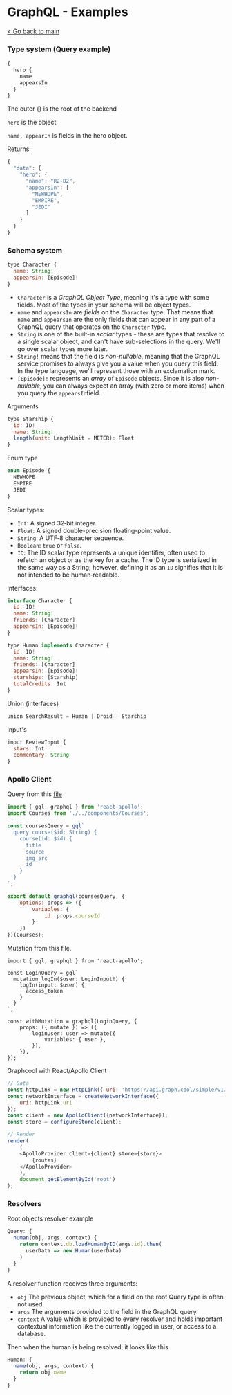 # GraphQL  - Examples

[< Go back to main](/Period%203/README.md)



### Type system (Query example)

```javascript
{
  hero {
    name
    appearsIn
  }
}
```

The outer {} is the root of the backend

`hero` is the object

`name, appearIn` is fields in the hero object.

Returns

```javascript
{
  "data": {
    "hero": {
      "name": "R2-D2",
      "appearsIn": [
        "NEWHOPE",
        "EMPIRE",
        "JEDI"
      ]
    }
  }
}
```



### Schema system

```javascript
type Character {
  name: String!
  appearsIn: [Episode]!
}
```

- `Character` is a *GraphQL Object Type*, meaning it's a type with some fields. Most of the types in your schema will be object types.
- `name` and `appearsIn` are *fields* on the `Character` type. That means that `name` and `appearsIn` are the only fields that can appear in any part of a GraphQL query that operates on the `Character` type.
- `String` is one of the built-in *scalar* types - these are types that resolve to a single scalar object, and can't have sub-selections in the query. We'll go over scalar types more later.
- `String!` means that the field is *non-nullable*, meaning that the GraphQL service promises to always give you a value when you query this field. In the type language, we'll represent those with an exclamation mark.
- `[Episode]!` represents an *array* of `Episode` objects. Since it is also *non-nullable*, you can always expect an array (with zero or more items) when you query the `appearsIn`field.

Arguments

```javascript
type Starship {
  id: ID!
  name: String!
  length(unit: LengthUnit = METER): Float
}
```



Enum type

```javascript
enum Episode {
  NEWHOPE
  EMPIRE
  JEDI
}
```

Scalar types:

- `Int`: A signed 32‐bit integer.
- `Float`: A signed double-precision floating-point value.
- `String`: A UTF‐8 character sequence.
- `Boolean`: `true` or `false`.
- `ID`: The ID scalar type represents a unique identifier, often used to refetch an object or as the key for a cache. The ID type is serialized in the same way as a String; however, defining it as an `ID` signifies that it is not intended to be human‐readable.

Interfaces:

```javascript
interface Character {
  id: ID!
  name: String!
  friends: [Character]
  appearsIn: [Episode]!
}

type Human implements Character {
  id: ID!
  name: String!
  friends: [Character]
  appearsIn: [Episode]!
  starships: [Starship]
  totalCredits: Int
}
```

Union (interfaces)

```javascript
union SearchResult = Human | Droid | Starship
```

Input's

```javascript
input ReviewInput {
  stars: Int!
  commentary: String
}
```



### Apollo Client

Query from this [file](/Period%205/courses-react-app/src/data/coursesQuery.js)

```javascript
import { gql, graphql } from 'react-apollo';
import Courses from './../components/Courses';

const coursesQuery = gql`
  query course($id: String) {
    course(id: $id) {
      title
      source
      img_src
      id      
    }
  }
`;

export default graphql(coursesQuery, {
    options: props => ({
        variables: {
            id: props.courseId
        }
    })
})(Courses);
```



Mutation from this file.

```javascrip
import { gql, graphql } from 'react-apollo';

const LoginQuery = gql`
  mutation logIn($user: LoginInput!) {
    logIn(input: $user) {
      access_token      
    }
  }
`;

const withMutation = graphql(LoginQuery, {
    props: ({ mutate }) => ({
        loginUser: user => mutate({
            variables: { user },
        }),
    }),
});

```



Graphcool with React/Apollo Client

```javascript
// Data
const httpLink = new HttpLink({ uri: 'https://api.graph.cool/simple/v1/cjb19xbdv1h9c0122tfh0kdv3' });
const networkInterface = createNetworkInterface({
    uri: httpLink.uri
});
const client = new ApolloClient({networkInterface});
const store = configureStore(client);

// Render
render(
    (
    <ApolloProvider client={client} store={store}>
        {routes}
    </ApolloProvider>
    ),
    document.getElementById('root')
);
```



### Resolvers

Root objects resolver example

```javascript
Query: {
  human(obj, args, context) {
    return context.db.loadHumanByID(args.id).then(
      userData => new Human(userData)
    )
  }
}
```

A resolver function receives three arguments:

- `obj` The previous object, which for a field on the root Query type is often not used.
- `args` The arguments provided to the field in the GraphQL query.
- `context` A value which is provided to every resolver and holds important contextual information like the currently logged in user, or access to a database.

Then when the human is being resolved, it looks like this

```javascript
Human: {
  name(obj, args, context) {
    return obj.name
  }
}
```

